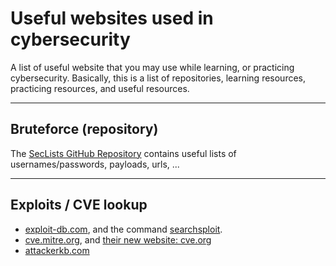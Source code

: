 # Useful websites used in cybersecurity

A list of useful website that you may use while learning, or practicing cybersecurity. Basically, this is a list of repositories, learning resources, practicing resources, and useful resources.

<hr class="sl">

## Bruteforce  (repository)

The [SecLists GitHub Repository](https://github.com/danielmiessler/SecLists/) contains useful lists of usernames/passwords, payloads, urls, ...

<hr class="sr">

## Exploits / CVE lookup

* [exploit-db.com](https://www.exploit-db.com/), and the command [searchsploit](https://github.com/offensive-security/exploitdb).
* [cve.mitre.org](https://cve.mitre.org/cve/), and [their new website: cve.org](https://www.cve.org/)
* [attackerkb.com](https://attackerkb.com/)
